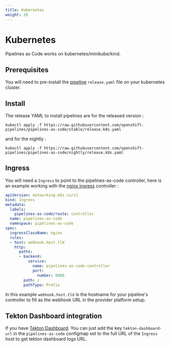 ```yaml
---
title: Kubernetes
weight: 20
---
```

# Kubernetes

Pipelines as Code works on kubernetes/minikube/kind.

## Prerequisites

You will need to pre-install the [pipeline](https://storage.googleapis.com/tekton-releases/pipeline/latest/release.yaml) `release.yaml`
file on your kubernetes cluster.

## Install

The release YAML to install pipelines are for the released version :

```shell
kubectl apply -f https://raw.githubusercontent.com/openshift-pipelines/pipelines-as-code/stable/release.k8s.yaml
```

and for the nightly :

```shell
kubectl apply -f https://raw.githubusercontent.com/openshift-pipelines/pipelines-as-code/nightly/release.k8s.yaml
```

## Ingress

You will need a `Ingress` to point to the pipelines-as-code controller, here is an example working with the [nginx ingress](https://kubernetes.github.io/ingress-nginx/) controller :

```yaml
apiVersion: networking.k8s.io/v1
kind: Ingress
metadata:
  labels:
    pipelines-as-code/route: controller
  name: pipelines-as-code
  namespace: pipelines-as-code
spec:
  ingressClassName: nginx
  rules:
  - host: webhook.host.tld
    http:
      paths:
      - backend:
          service:
            name: pipelines-as-code-controller
            port:
              number: 8080
        path: /
        pathType: Prefix
```

In this example `webhook.host.tld` is the hostname for your pipeline's controller to fill as the webhook URL in the provider platform setup.

## Tekton Dashboard integration

If you have [Tekton Dashboard](https://github.com/tektoncd/dashboard). You can
just add the key `tekton-dashboard-url` in the `pipelines-as-code` configmap set
to the full URL of the `Ingress` host to get tekton dashboard logs URL.
